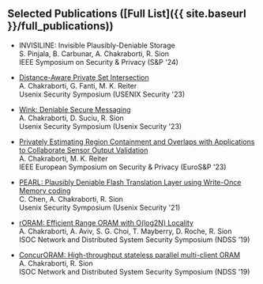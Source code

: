 <!-- <h2 id="publications" style="margin: 2px 0px -15px;">Selected Publications ([Full List](site._includes.full_publications.md))</h2> -->

## Selected Publications ([Full List]({{ site.baseurl }}/full_publications))

<!-- 
<div class="publications">
<ol class="bibliography">

{% for link in site.data.publications.main %}

<li>
<div class="pub-row">
  <div class="col-sm-3 abbr" style="position: relative;padding-right: 15px;padding-left: 15px;">
    {% if link.image %}
    <img src="{{ link.image }}" class="teaser img-fluid z-depth-1" style="width=100;height=40%">
    {% endif %}
    {% if link.conference_short %}
    <abbr class="badge">{{ link.conference_short }}</abbr>
    {% endif %}
  </div>
  <div class="col-sm-9" style="position: relative;padding-right: 15px;padding-left: 20px;">
      <div class="title"><a href="{{ link.pdf }}">{{ link.title }}</a></div>
      <div class="author">{{ link.authors }}</div>
      <div class="periodical">{{ link.conference }}
      </div>
    <div class="links">
      {% if link.pdf %}
      <a href="{{ link.pdf }}" class="btn btn-sm z-depth-0" role="button" target="_blank" style="font-size:12px;">PDF</a>
      {% endif %}
      {% if link.code %}
      <a href="{{ link.code }}" class="btn btn-sm z-depth-0" role="button" target="_blank" style="font-size:12px;">Code</a>
      {% endif %}
      {% if link.page %}
      <a href="{{ link.page }}" class="btn btn-sm z-depth-0" role="button" target="_blank" style="font-size:12px;">Project Page</a>
      {% endif %}
      {% if link.bibtex %}
      <a href="{{ link.bibtex }}" class="btn btn-sm z-depth-0" role="button" target="_blank" style="font-size:12px;">BibTex</a>
      {% endif %}
      {% if link.notes %}
      <strong> <i style="color:#FF0000">{{ link.notes }}</i></strong>
      {% endif %}
      {% if link.others %}
      {{ link.others }}
      {% endif %}
    </div>
  </div>
</div>
</li>

<br>

{% endfor %}

</ol>
</div> -->


* INVISILINE: Invisible Plausibly-Deniable Storage <br>
S. Pinjala, B. Carbunar, A. Chakraborti, R. Sion <br>
IEEE Symposium on Security & Privacy (S&P '24)

* [Distance-Aware Private Set Intersection](https://www.usenix.org/system/files/sec23summer_333-chakraborti-prepub.pdf)<br>
A. Chakraborti, G. Fanti, M. K. Reiter <br>
Usenix Security Symposium (USENIX Security '23)

* [Wink: Deniable Secure Messaging](https://www.usenix.org/conference/usenixsecurity23/presentation/chakraborti-wink)<br>
A. Chakraborti, D. Suciu, R. Sion <br>
Usenix Security Symposium (Usenix Security '23)

* [Privately Estimating Region Containment and Overlaps with Applications to Collaborate Sensor Output Validation](https://reitermk.github.io/papers/2023/EuroSP.pdf)<br>
A. Chakraborti, M. K. Reiter <br>
IEEE European Symposium on Security & Privacy (EuroS&P '23)

* [PEARL: Plausibly Deniable Flash Translation Layer using Write-Once Memory coding](https://www.usenix.org/conference/usenixsecurity21/presentation/chen-chen)<br>
C. Chen, A. Chakraborti, R. Sion <br>
Usenix Security Symposium (Usenix Security '21)

* [rORAM: Efficient Range ORAM with O(log2N) Locality](https://www.ndss-symposium.org/ndss-paper/roram-efficient-range-oram-with-olog2-n-locality)<br>
A. Chakraborti, A. Aviv, S. G. Choi, T. Mayberry, D. Roche, R. Sion <br>
ISOC Network and Distributed System Security Symposium (NDSS '19)

* [ConcurORAM: High-throughput stateless parallel multi-client ORAM](https://www.ndss-symposium.org/ndss-paper/concuroram-high-throughput-stateless-parallel-multi-client-oram)<br>
A. Chakraborti, R. Sion <br>
ISOC Network and Distributed System Security Symposium (NDSS '19) 